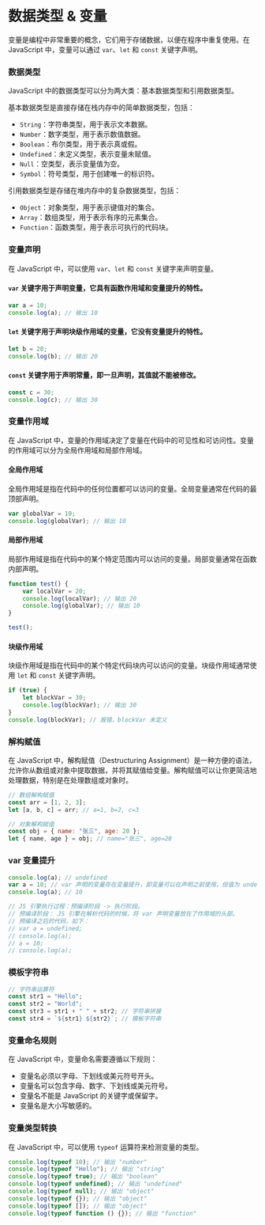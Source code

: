 # 数据类型 & 变量

变量是编程中非常重要的概念，它们用于存储数据，以便在程序中重复使用。在 JavaScript 中，变量可以通过 `var`、`let` 和 `const` 关键字声明。

### 数据类型

JavaScript 中的数据类型可以分为两大类：基本数据类型和引用数据类型。

基本数据类型是直接存储在栈内存中的简单数据类型，包括：

- `String`：字符串类型，用于表示文本数据。
- `Number`：数字类型，用于表示数值数据。
- `Boolean`：布尔类型，用于表示真或假。
- `Undefined`：未定义类型，表示变量未赋值。
- `Null`：空类型，表示变量值为空。
- `Symbol`：符号类型，用于创建唯一的标识符。

引用数据类型是存储在堆内存中的复杂数据类型，包括：

- `Object`：对象类型，用于表示键值对的集合。
- `Array`：数组类型，用于表示有序的元素集合。
- `Function`：函数类型，用于表示可执行的代码块。

### 变量声明

在 JavaScript 中，可以使用 `var`、`let` 和 `const` 关键字来声明变量。

#### `var` 关键字用于声明变量，它具有函数作用域和变量提升的特性。

```js
var a = 10;
console.log(a); // 输出 10
```

#### `let` 关键字用于声明块级作用域的变量，它没有变量提升的特性。

```js
let b = 20;
console.log(b); // 输出 20
```

#### `const` 关键字用于声明常量，即一旦声明，其值就不能被修改。

```js
const c = 30;
console.log(c); // 输出 30
```

### 变量作用域

在 JavaScript 中，变量的作用域决定了变量在代码中的可见性和可访问性。变量的作用域可以分为全局作用域和局部作用域。

#### 全局作用域

全局作用域是指在代码中的任何位置都可以访问的变量。全局变量通常在代码的最顶部声明。

```js
var globalVar = 10;
console.log(globalVar); // 输出 10
```

#### 局部作用域

局部作用域是指在代码中的某个特定范围内可以访问的变量。局部变量通常在函数内部声明。

```js
function test() {
	var localVar = 20;
	console.log(localVar); // 输出 20
	console.log(globalVar); // 输出 10
}

test();
```

#### 块级作用域

块级作用域是指在代码中的某个特定代码块内可以访问的变量。块级作用域通常使用 `let` 和 `const` 关键字声明。

```js
if (true) {
	let blockVar = 30;
	console.log(blockVar); // 输出 30
}
console.log(blockVar); // 报错，blockVar 未定义
```

### 解构赋值

在 JavaScript 中，解构赋值（Destructuring Assignment）是一种方便的语法，允许你从数组或对象中提取数据，并将其赋值给变量。解构赋值可以让你更简洁地处理数据，特别是在处理数组或对象时。

```js
// 数组解构赋值
const arr = [1, 2, 3];
let [a, b, c] = arr; // a=1, b=2, c=3

// 对象解构赋值
const obj = { name: "张三", age: 20 };
let { name, age } = obj; // name="张三", age=20
```

### var 变量提升

```js
console.log(a); // undefined
var a = 10; // var 声明的变量存在变量提升，即变量可以在声明之前使用，但值为 undefined
console.log(a); // 10

// JS 引擎执行过程：预编译阶段 -> 执行阶段。
// 预编译阶段： JS 引擎在解析代码的时候，将 var 声明变量放在了作用域的头部。
// 预编译之后的代码，如下：
// var a = undefined;
// console.log(a);
// a = 10;
// console.log(a);
```

### 模板字符串

```js
// 字符串运算符
const str1 = "Hello";
const str2 = "World";
const str3 = str1 + " " + str2; // 字符串拼接
const str4 = `${str1} ${str2}`; // 模板字符串
```

### 变量命名规则

在 JavaScript 中，变量命名需要遵循以下规则：

- 变量名必须以字母、下划线或美元符号开头。
- 变量名可以包含字母、数字、下划线或美元符号。
- 变量名不能是 JavaScript 的关键字或保留字。
- 变量名是大小写敏感的。

### 变量类型转换

在 JavaScript 中，可以使用 `typeof` 运算符来检测变量的类型。

```js
console.log(typeof 10); // 输出 "number"
console.log(typeof "Hello"); // 输出 "string"
console.log(typeof true); // 输出 "boolean"
console.log(typeof undefined); // 输出 "undefined"
console.log(typeof null); // 输出 "object"
console.log(typeof {}); // 输出 "object"
console.log(typeof []); // 输出 "object"
console.log(typeof function () {}); // 输出 "function"
```